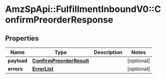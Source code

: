 # AmzSpApi::FulfillmentInboundV0::ConfirmPreorderResponse

## Properties
Name | Type | Description | Notes
------------ | ------------- | ------------- | -------------
**payload** | [**ConfirmPreorderResult**](ConfirmPreorderResult.md) |  | [optional] 
**errors** | [**ErrorList**](ErrorList.md) |  | [optional] 

